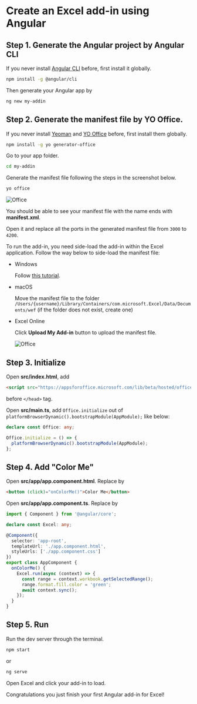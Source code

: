 # Create an Excel add-in using Angular

## Step 1. Generate the Angular project by **Angular CLI**

If you never install [Angular CLI](https://github.com/angular/angular-cli) before, first install it globally.

```bash
npm install -g @angular/cli
```

Then generate your Angular app by

```bash
ng new my-addin
```

## Step 2. Generate the manifest file by **YO Office**.

If you never install [Yeoman](https://github.com/yeoman/yo) and [YO Office](https://github.com/OfficeDev/generator-office) before, first install them globally.

```bash
npm install -g yo generator-office
```

Go to your app folder.

```bash
cd my-addin
```

Generate the manifest file following the steps in the screenshot below.

```bash
yo office
```

![Office](../img/yo-office.png)

You should be able to see your manifest file with the name ends with **manifest.xml**.

Open it and replace all the ports in the generated manifest file from `3000` to `4200`.

To run the add-in, you need side-load the add-in within the Excel application. Follow the way below to side-load the manifest file:

* Windows

  Follow [this tutorial](https://dev.office.com/docs/add-ins/testing/create-a-network-shared-folder-catalog-for-task-pane-and-content-add-ins).

* macOS

  Move the manifest file to the folder `/Users/{username}/Library/Containers/com.microsoft.Excel/Data/Documents/wef` \(if the folder does not exist, create one\)

* Excel Online

  Click **Upload My Add-in** button to upload the manifest file.

  ![Office](../img/excel-online-upload.png)

## Step 3. Initialize

Open **src/index.html**, add

```html
<script src="https://appsforoffice.microsoft.com/lib/beta/hosted/office.debug.js"></script>
```

before `</head>` tag.

Open **src/main.ts**, add `Office.initialize` out of `platformBrowserDynamic().bootstrapModule(AppModule);` like below:

```typescript
declare const Office: any;

Office.initialize = () => {
  platformBrowserDynamic().bootstrapModule(AppModule);
};
```

## Step 4. Add "Color Me"

Open **src/app/app.component.html**. Replace by

```html
<button (click)="onColorMe()">Color Me</button>
```

Open **src/app/app.component.ts**. Replace by

```typescript
import { Component } from '@angular/core';

declare const Excel: any;

@Component({
  selector: 'app-root',
  templateUrl: './app.component.html',
  styleUrls: ['./app.component.css']
})
export class AppComponent {
  onColorMe() {
    Excel.run(async (context) => {
      const range = context.workbook.getSelectedRange();
      range.format.fill.color = 'green';
      await context.sync();
    });
  }
}
```

## Step 5. Run

Run the dev server through the terminal.

```bash
npm start
```

or

```bash
ng serve
```

Open Excel and click your add-in to load.

Congratulations you just finish your first Angular add-in for Excel!

